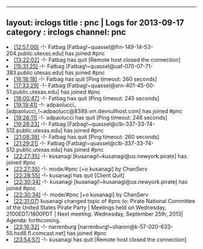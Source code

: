 
---
layout: irclogs
title : pnc | Logs for 2013-09-17
category : irclogs
channel: pnc
---
<li class="logitem"><a href="#12:57:00" name="12:57:00" class="time">[12:57:00]</a> -!- <span class="join">Fatbag</span> [Fatbag!~quassel@frn-149-14-53-204.public.utexas.edu] has joined #pnc </li>
<li class="logitem"><a href="#13:22:02" name="13:22:02" class="time">[13:22:02]</a> -!- <span class="quit">Fatbag</span> has quit [Remote host closed the connection] </li>
<li class="logitem"><a href="#15:31:25" name="15:31:25" class="time">[15:31:25]</a> -!- <span class="join">Fatbag</span> [Fatbag!~quassel@uaf-070-07-71-383.public.utexas.edu] has joined #pnc </li>
<li class="logitem"><a href="#16:18:18" name="16:18:18" class="time">[16:18:18]</a> -!- <span class="quit">Fatbag</span> has quit [Ping timeout: 260 seconds] </li>
<li class="logitem"><a href="#17:33:29" name="17:33:29" class="time">[17:33:29]</a> -!- <span class="join">Fatbag</span> [Fatbag!~quassel@srn-401-45-00-51.public.utexas.edu] has joined #pnc </li>
<li class="logitem"><a href="#18:00:47" name="18:00:47" class="time">[18:00:47]</a> -!- <span class="quit">Fatbag</span> has quit [Ping timeout: 245 seconds] </li>
<li class="logitem"><a href="#19:19:41" name="19:19:41" class="time">[19:19:41]</a> -!- <span class="join">adpaolucci_</span> [adpaolucci_!~adpaolucc@8389.vm.devnullhost.com] has joined #pnc </li>
<li class="logitem"><a href="#19:26:11" name="19:26:11" class="time">[19:26:11]</a> -!- <span class="quit">adpaolucci</span> has quit [Ping timeout: 246 seconds] </li>
<li class="logitem"><a href="#19:28:23" name="19:28:23" class="time">[19:28:23]</a> -!- <span class="join">Fatbag</span> [Fatbag!~quassel@clb-337-33-74-512.public.utexas.edu] has joined #pnc </li>
<li class="logitem"><a href="#21:08:39" name="21:08:39" class="time">[21:08:39]</a> -!- <span class="quit">Fatbag</span> has quit [Ping timeout: 260 seconds] </li>
<li class="logitem"><a href="#21:29:21" name="21:29:21" class="time">[21:29:21]</a> -!- <span class="join">Fatbag</span> [Fatbag!~quassel@clb-337-33-74-512.public.utexas.edu] has joined #pnc </li>
<li class="logitem"><a href="#22:27:35" name="22:27:35" class="time">[22:27:35]</a> -!- <span class="join">kusanagi</span> [kusanagi!~kusanagi@us.newyork.pirate] has joined #pnc </li>
<li class="logitem"><a href="#22:27:35" name="22:27:35" class="time">[22:27:35]</a> -!- mode/<span class="mode">#pnc</span> [+o kusanagi] by ChanServ </li>
<li class="logitem"><a href="#22:28:55" name="22:28:55" class="time">[22:28:55]</a> -!- <span class="quit">kusanagi</span> has quit [Client Quit] </li>
<li class="logitem"><a href="#22:30:34" name="22:30:34" class="time">[22:30:34]</a> -!- <span class="join">kusanagi</span> [kusanagi!~kusanagi@us.newyork.pirate] has joined #pnc </li>
<li class="logitem"><a href="#22:30:34" name="22:30:34" class="time">[22:30:34]</a> -!- mode/<span class="mode">#pnc</span> [+o kusanagi] by ChanServ </li>
<li class="logitem"><a href="#22:31:07" name="22:31:07" class="time">[22:31:07]</a> <span class="topic">kusanagi</span> changed topic of <span class="topic">#pnc</span> to: Pirate National Committee of the United States Pirate Party |  Meetings held on Wednesday, 2100EDT/1800PDT | Next meeting: Wednesday, September 25th, 2013| Agenda: forthcoming. </li>
<li class="logitem"><a href="#23:16:32" name="23:16:32" class="time">[23:16:32]</a> -!- <span class="join">narrenburg</span> [narrenburg!~sharon@k-57-020-633-55.hsd8.fl.comcast.net] has joined #pnc </li>
<li class="logitem"><a href="#23:54:57" name="23:54:57" class="time">[23:54:57]</a> -!- <span class="quit">kusanagi</span> has quit [Remote host closed the connection] </li>


